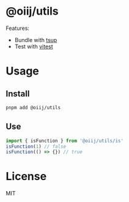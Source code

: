 # @oiij/utils

Features:

- Bundle with [tsup](https://github.com/egoist/tsup)
- Test with [vitest](https://vitest.dev)

# Usage

## Install

```bash
pnpm add @oiij/utils
```

## Use

```ts
import { isFunction } from '@oiij/utils/is'
isFunction(1) // false
isFunction(() => {}) // true
```

# License

MIT
